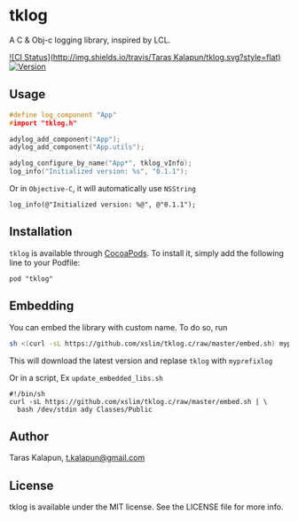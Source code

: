 # tklog

A C & Obj-c logging library, inspired by LCL.

[![CI Status](http://img.shields.io/travis/Taras Kalapun/tklog.svg?style=flat)](https://travis-ci.org/xslim/tklog.c)
[![Version](https://img.shields.io/cocoapods/v/tklog.svg?style=flat)](http://cocoadocs.org/docsets/tklog)


## Usage

``` c
#define log_component "App"
#import "tklog.h"

adylog_add_component("App");
adylog_add_component("App.utils");

adylog_configure_by_name("App*", tklog_vInfo);
log_info("Initialized version: %s", "0.1.1");

```

Or in `Objective-C`, it will automatically use `NSString`

``` obj-c
log_info(@"Initialized version: %@", @"0.1.1");
```

## Installation

`tklog` is available through [CocoaPods](http://cocoapods.org). To install
it, simply add the following line to your Podfile:

    pod "tklog"

## Embedding

You can embed the library with custom name. To do so, run

``` sh
sh <(curl -sL https://github.com/xslim/tklog.c/raw/master/embed.sh) myprefix Libs/mylog
```

This will download the latest version and replase `tklog` with `myprefixlog`

Or in a script, Ex `update_embedded_libs.sh`

``` shell
#!/bin/sh
curl -sL https://github.com/xslim/tklog.c/raw/master/embed.sh | \
  bash /dev/stdin ady Classes/Public
```

## Author

Taras Kalapun, t.kalapun@gmail.com

## License

tklog is available under the MIT license. See the LICENSE file for more info.

